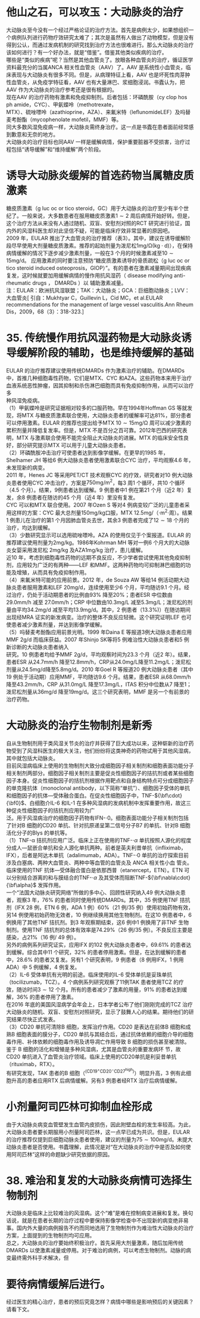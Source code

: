 # 他山之石，可以攻玉：大动脉炎的治疗  
大动脉炎至今没有一个经过严格论证的治疗方法。首先是病例太少，如果想组织一个病例队列进行药物疗效研究太难了；其次是虽然有人做出了动物模型，但是没有得到公认，而通过发病机制的研究找到治疗方法也很难进行。那么大动脉炎的治疗该如何进行？有一个好办法，就是“借鉴”。借鉴其他类似疾病的治疗。  
哪些是“类似的疾病”呢？当然是其他血管炎了。放眼各种血管炎的治疗，循证医学资料最充分的当属ANCA 相关性血管炎（AAV）了。AAV 是系统性小血管炎，临床表现与大动脉炎有很多不同。但是，从病理特征上看，AAV 也是坏死性肉芽肿性血管炎，从免疫学特征看，AAV 也有大量淋巴、浆细胞浸润。书蠹认为，把AAV 作为大动脉炎的治疗参考还是很有根据的。  
现在AAV 的治疗药物有激素和免疫抑制剂。后者包括：环磷酰胺（cy clop hos ph amide，CYC）、甲氨蝶呤（methotrexate，  
MTX）、硫唑嘌呤（azathioprine，AZA）、来氟米特（leﬂunomideLEF）及吗替麦考酚酯（mycophenolate mofetil，MMF）等。  
同大多数风湿免疫病一样，大动脉炎需终身治疗。这一点是书蠹在患者面前经常感到歉意和无奈的地方。  
大动脉炎的治疗目标也同AAV 一样是缓解病情，保护重要脏器不受损害，治疗过程包括“诱导缓解”和“维持缓解”两个阶段。  
#  诱导大动脉炎缓解的首选药物当属糖皮质激素  
糖皮质激素（g luc oc or tico steroid，GC）用于大动脉炎的治疗至少有半个世纪了。一般来说，大多数患者在服用糖皮质激素$1\sim2$ 周后病情开始好转。但是，这个治疗方法从来没有人通过随机、双盲、安慰剂对照的RCT 研究进行验证，国内外的风湿科医生却对此坚信不疑，可能是临床疗效非常显著的原因吧。  
2009 年，EULAR 推出了大血管炎的治疗推荐（表3）。其中，建议在诱导缓解阶段尽早使用大剂量糖皮质激素。推荐的起始剂量为泼尼松$1\mathrm{mg/\Omega\left(kg{\cdot}d\right)}$），在保持病情缓解的情况下逐步减少激素剂量，一般在3 个月的时候激素减至$10\sim15\mathrm{mg/d}$。 应用激素的同时要注意预防“糖皮质激素诱导的骨质疏松（g luc oc or tico steroid induced osteoprosis，GIOP）”。有的患者在激素减量期间出现疾病复发，这时候就要加用缓解病情的慢作用抗风湿药（ disease modifying anti-rheumatic drugs ， DMARDs ）以 辅助激素减量。  
注：EULAR：欧洲抗风湿联盟；TAK：大动脉炎；GCA：巨细胞动脉炎；LVV：大血管炎[ 引自：Mukhtyar C，Guillevin L，Cid MC，et al.EULAR recommendations for the management of large  vessel vasculitis.Ann Rheum Dis，2009，68（3）：318-323.]  
# 35. 传统慢作用抗风湿药物是大动脉炎诱导缓解阶段的辅助，也是维持缓解的基础  
EULAR 的治疗推荐建议使用传统DMARDs 作为激素治疗的辅助。在DMARDs 中，首推几种细胞毒性药物，它们是MTX、CYC 和AZA。这些药物本来用于治疗血液系统恶性肿瘤，因其抑制和杀伤淋巴细胞而具有免疫抑制作用，从而可以治疗多  
种风湿免疫病。  
（1）甲氨蝶呤是研究证据相对较多的口服药物。早在1994年Hoffman GS 等就发现，将MTX 与糖皮质激素联合使用，大动脉炎患者的缓解率可达$81\%$，部分患者可以停用激素。EULAR 的推荐也提出给予$\mathrm{MTX}\ 10\sim15\mathrm{mg/\Omega}$ 周可以减少激素的累积剂量并降低复发率。但是，MTX 不是百分之百可靠。2012年巴西的研究表明，MTX 与激素联合使用不能完全阻止大动脉炎的进展。MTX 的临床安全性良好，部分研究提示MTX 可以用于儿童大动脉炎患者。  
（2）环磷酰胺冲击治疗可使患者达到影像学缓解。在更早的1985 年，Shelhamer JH 等给6 例大动脉炎患者使用激素联合CYC 治疗，平均观察4.6 年，未发现新的病变。  
2011 年，Henes JC 等采用PET/CT 技术观察CYC 的疗效，研究者对10 例大动脉炎患者使用CYC 冲击治疗，方案是$750\mathrm{mg}/\mathrm{m}^{2}$，每3 周1 个循环，共10 个循环（4.5 个月）。结果，9例患者达到缓解。9 例患者中1 例在第21 个月（近2 年）复发，余8 例患者在随访的45 个月（近4 年）里没有复发。  
CYC 可以和MTX 联合使用。2007 年Ozen S 等对4 例病变较广泛的儿童患者采用这样的方案：CYC 最大总剂量$150\mathrm{mg/kg}$口服，MTX $12.5\mathrm{mg/}$（$\cdot\mathrm{m}^{2}$·周）。结果1 例患儿在治疗的第1 个月因肺血管炎去世，其余3 例患者完成了$12\sim18$ 个月的治疗，均达到缓解。  
（3）少数研究显示可以选用硫唑嘌呤。AZA 的使用仅见于个案报道。EULAR 的推荐建议使用剂量为$2\mathrm{mg/kg}$。1986年Kohrman MH 等对一例6 个月大的大动脉炎女婴采用泼尼松 $2\mathrm{mg/kg}$ 及$\mathrm{AZA1m g/kg}$ 治疗，患儿缓解。  
近10 年，考虑到细胞毒性药物的远期不良反应，不少学者尝试使用其他免疫抑制剂，应用较为广泛的有两种——LEF 和MMF。这两种药物均可抑制淋巴细胞的功能及增殖，从而具有免疫抑制作用。  
（4）来氟米特可能的应用前景。2012 年，de Souza AW 等给14 例活动期大动脉炎患者服用激素和LEF $20\mathrm{mg/d}$，连续使用至少6 个月，平均随访9.1 个月。经过治疗，仍处于活动期患者的比例由$93\%$ 降至$20\%$；患者ESR 中位数由$29.0\mathrm{mm/h}$ 减至 $27.0\mathrm{mm/h}$；CRP 中位数由$10.3\mathrm{mg/L}$ 减至$5.3\mathrm{m}\mathrm{g/L}$；泼尼松的剂量由平均$34.2\mathrm{mg/d}$ 减至平均$13.9\mathrm{mg/d}$。其中，2 例患者（$13.3\%)$）在随访期间出现经MRA 证实的新发病变。治疗的整体不良反应轻微。这个研究证明LEF 也可使患者减少激素剂量，并达到影像学缓解。  
（5）吗替麦考酚酯应用前景光明。1999 年Daina E 等报道3例大动脉炎患者应用MMF $2\mathrm{g/d}$ 而临床获益。2007 年Shinjo SK等将5 例难治性大动脉炎患者和5 例新诊断的大动脉炎患者纳入  
研究。10 例患者均给予MMF $2\mathrm{g/d}$，平均观察时间为23.3 个月（近2 年）。结果，患者ESR 从$24.7\mathrm{mm/h}$ 降至$12.8\mathrm{mm/h}$，CRP从$24.0\mathrm{mg/L}$降至$11.2\mathrm{mg/L}$；泼尼松剂量从$24.5\mathrm{mg/d}$降至$5.8\mathrm{mg/d}$。2010 年Goel R 等报道20 例大动脉炎患者（其中19 例处于活动期）应用MMF，平均随访9.6 个月。结果，患者ESR 从$68.0\mathrm{mm/h}$降至$43.2\mathrm{mm/h}$，CRP 从$31.0\mathrm{mg/L}$ 降至$17.3\mathrm{mg/L}$，ITAS 积分中位数从7 降至1；泼尼松剂量从$36\mathrm{mg/d}$ 降至$19\mathrm{mg/d}$。这三个研究表明，MMF 是另一个有前景的治疗药物。  
#  大动脉炎的治疗生物制剂是新秀  
自从生物制剂用于类风湿关节炎的治疗并获得了巨大成功以来，这种崭新的治疗药物受到了风湿科医生的极大关注，他们纷纷将这类神奇的药物试用于其他风湿病，其中就包括大动脉炎。  
目前风湿病临床上使用的生物制剂大致分成细胞因子相关制剂和细胞表面功能分子相关制剂两部分。细胞因子相关制剂主要是促炎性细胞因子的拮抗剂或者某些细胞因子本身。促炎性细胞因子的拮抗剂根据作用靶点和自身结构特点可分成细胞因子的单克隆抗体（monoclonal antibody，以下简称“单抗”）、细胞因子受体的单抗和细胞因子的抗体—受体融合蛋白。在促炎性细胞因子中，TNF-${\bf\cdot}{\bf0}$、白细胞介IL-6 和IL-1 在多种风湿病的发病机制中发挥重要作用，故这三种促炎性细胞因子的拮抗剂应用较为广  
泛。用于风湿病治疗的细胞因子药物有IFN-$\cdot0$。细胞表面功能分子相关制剂包括了针对B 细胞的CD20 单抗、针对抗原递呈第二信号分子B7 的单抗、针对B 细胞活化分子的Blys 的单抗等。  
（1）TNF-α 拮抗剂应用广泛。临床上正在使用的TNF-$\cdot\alpha$ 单抗按照人源化的程度分成人—鼠嵌合单抗和全人源化单抗两种。前者是英夫利昔单抗（inﬂiximab，IFX），后者是阿达木单抗（adalimumab，ADA）。TNF-$\cdot0$ 单抗的治疗探索目前涉及白塞病、两种大血管炎、两种中等血管的血管炎及 ANCA  相关性小血 管炎。  
临床使用的TNF 抗体—受体融合蛋白是依那西普（etanercept，ETN）。ETN 可以分别结合游离的和与膜结合的TNF-$\cdot\alpha$ 及其受体而阻断TNF-${\bf\nabla\cdot}{\bf\alpha}$ 发挥作用。  
一个“法国大动脉炎研究网络”所做的多中心、回顾性研究纳入49 例大动脉炎患者，观察3 年，$76\%$ 的患者同时使用传统DMARDs。其中，35 例使用TNF 拮抗剂（IFX 28 例，ETN 6 例，ADA 1 例）$60\%$（21 例/35 例）使用初始药物有效，另14 例使用初始药物无效者，10 例继续换用其他生物制剂。在这10 例患者中，6 例换用了其他TNF 拮抗剂。到3 年观察期结束，这6 例中1 例换用了非TNF 生物制剂。使用TNF 拮抗剂的总体有效率是$74.29\%$（26 例/35 例）。不良反应主要是感染，占$21\%$（16 例/ 49 例）。  
另外的病例系列研究证实，应用IFX 的102 例大动脉炎患者中，$69.61\%$ 的患者达到缓解。综合其中11 个研究，$32\%$ 的患者停用激素。但是，在达到缓解的患者中，$28.6\%$ 的患者又复发。另有1 个研究表明，9 例患者（8 例用IFX，1 例用ADA）中 5 例缓解，4 例复发。  
（2）IL-6 受体单抗有光明的前途。临床使用的IL-6 受体单抗是妥珠单抗（tocilizumab，TCZ）。4 个病例系列研究观察了11例TAK 患者使用TCZ 的疗效，随访时间$3\sim12$ 个月。所有的患者减少了激素的用量，$91\%$ 的患者达到缓解，$36\%$ 的患者停用了激素。  
在2016 年底的美国风湿病学会年会上，日本学者公布了他们刚刚完成的TCZ 治疗大动脉炎的随机、双盲、安慰剂对照研究，显示了鼓舞人心的结果。期待他们的研究结果尽快正式发表。  
（3）CD20 单抗可清除B 细胞，发挥治疗作用。CD20 是表达在前体B 细胞和成熟B 细胞表面的膜分子，CD20 单抗与其结合后，通过抗体依赖的细胞介导的细胞毒作用、补体依赖的细胞毒作用及诱导凋亡作用导致 B  细胞的损伤甚至被清除。鉴于 B  细胞的活化和增殖是多种风湿病，尤其是血管炎的重要发病环 节，故CD20 单抗进入了血管炎治疗领域。临床上使用的CD20单抗是利妥昔单抗（rituximab，RTX）。  
有研究发现，TAK 患者的B 细胞（$\mathrm{{}^{\left(C D19^{+}C D20^{-}C D27^{h i g h}\right)}}$）明显升高，3 例有此细胞升高的患者应用RTX 后病情缓解。另有3 例患者经RTX 治疗后病情缓解。  
#  小剂量阿司匹林可抑制血栓形成  
由于大动脉炎病变血管壁发生血管内皮损伤，因此附壁血栓的发生率较高。为此，大动脉炎患者要长期服用小剂量阿司匹林，这一点早已成为共识。但是，EULAR 的治疗推荐仅提到巨细胞动脉炎患者使用，建议的剂量为$75\sim100\mathrm{mg/d}$。未提大动脉炎患者是否使用。书蠹理解，此情况是对“在大动脉炎的治疗中是否及如何使用阿司匹林”这样的命题缺少研究依据的原因。  
# 38. 难治和复发的大动脉炎病情可选择生物制剂  
大动脉炎是临床上比较难治的风湿病。这个“难”是难在控制病变进展和复发。换句话说，就是在患者长期的治疗过程中要保持影像学检查中不出现新的病变绝非易事。国内外大量的病例报告不约而同地选用了生物制剂作为难治性大动脉炎的治疗方案，上面提到的生物制剂均可应用。  
总之，大动脉炎的治疗要始终积极治疗。首先采用大剂量激素，随后加用传统DMARDs 以使激素减量或停用。对于难治的病例，可以考虑生物制剂。动脉的病变最终需外科手术解决，但  
# 要待病情缓解后进行。  
经过医生的精心治疗，患者的预后究竟怎样？病情中哪些是影响预后的关键因素？请看下文。  
